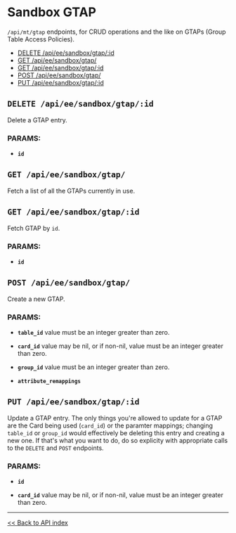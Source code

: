 # Sandbox GTAP

`/api/mt/gtap` endpoints, for CRUD operations and the like on GTAPs (Group Table Access Policies).

  - [DELETE /api/ee/sandbox/gtap/:id](#delete-apieesandboxgtapid)
  - [GET /api/ee/sandbox/gtap/](#get-apieesandboxgtap)
  - [GET /api/ee/sandbox/gtap/:id](#get-apieesandboxgtapid)
  - [POST /api/ee/sandbox/gtap/](#post-apieesandboxgtap)
  - [PUT /api/ee/sandbox/gtap/:id](#put-apieesandboxgtapid)

## `DELETE /api/ee/sandbox/gtap/:id`

Delete a GTAP entry.

### PARAMS:

*  **`id`**

## `GET /api/ee/sandbox/gtap/`

Fetch a list of all the GTAPs currently in use.

## `GET /api/ee/sandbox/gtap/:id`

Fetch GTAP by `id`.

### PARAMS:

*  **`id`**

## `POST /api/ee/sandbox/gtap/`

Create a new GTAP.

### PARAMS:

*  **`table_id`** value must be an integer greater than zero.

*  **`card_id`** value may be nil, or if non-nil, value must be an integer greater than zero.

*  **`group_id`** value must be an integer greater than zero.

*  **`attribute_remappings`**

## `PUT /api/ee/sandbox/gtap/:id`

Update a GTAP entry. The only things you're allowed to update for a GTAP are the Card being used (`card_id`) or the
  paramter mappings; changing `table_id` or `group_id` would effectively be deleting this entry and creating a new
  one. If that's what you want to do, do so explicity with appropriate calls to the `DELETE` and `POST` endpoints.

### PARAMS:

*  **`id`** 

*  **`card_id`** value may be nil, or if non-nil, value must be an integer greater than zero.

---

[<< Back to API index](../../api-documentation.md)